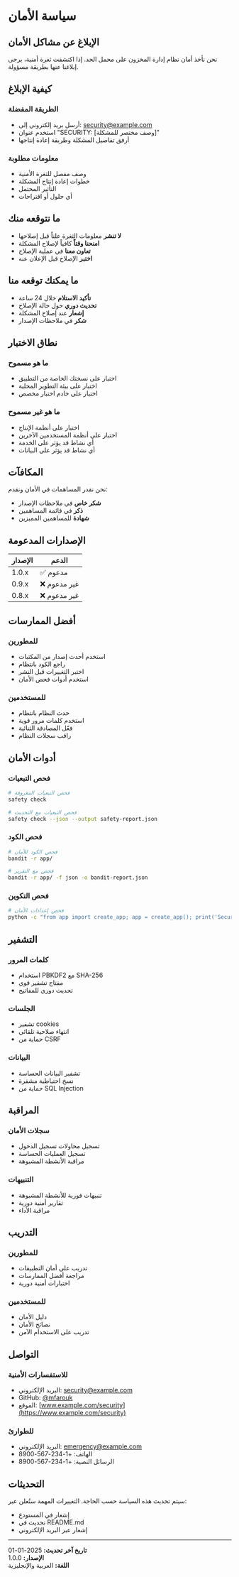 # سياسة الأمان

## الإبلاغ عن مشاكل الأمان

نحن نأخذ أمان نظام إدارة المخزون على محمل الجد. إذا اكتشفت ثغرة أمنية، يرجى إبلاغنا عنها بطريقة مسؤولة.

## كيفية الإبلاغ

### الطريقة المفضلة
- أرسل بريد إلكتروني إلى: security@example.com
- استخدم عنوان "SECURITY: [وصف مختصر للمشكلة]"
- أرفق تفاصيل المشكلة وطريقة إعادة إنتاجها

### معلومات مطلوبة
- وصف مفصل للثغرة الأمنية
- خطوات إعادة إنتاج المشكلة
- التأثير المحتمل
- أي حلول أو اقتراحات

## ما نتوقعه منك

- **لا تنشر** معلومات الثغرة علناً قبل إصلاحها
- **امنحنا وقتاً** كافياً لإصلاح المشكلة
- **تعاون معنا** في عملية الإصلاح
- **اختبر** الإصلاح قبل الإعلان عنه

## ما يمكنك توقعه منا

- **تأكيد الاستلام** خلال 24 ساعة
- **تحديث دوري** حول حالة الإصلاح
- **إشعار** عند إصلاح المشكلة
- **شكر** في ملاحظات الإصدار

## نطاق الاختبار

### ما هو مسموح
- اختبار على نسختك الخاصة من التطبيق
- اختبار على بيئة التطوير المحلية
- اختبار على خادم اختبار مخصص

### ما هو غير مسموح
- اختبار على أنظمة الإنتاج
- اختبار على أنظمة المستخدمين الآخرين
- أي نشاط قد يؤثر على الخدمة
- أي نشاط قد يؤثر على البيانات

## المكافآت

نحن نقدر المساهمات في الأمان ونقدم:
- **شكر خاص** في ملاحظات الإصدار
- **ذكر** في قائمة المساهمين
- **شهادة** للمساهمين المميزين

## الإصدارات المدعومة

| الإصدار | الدعم |
|---------|-------|
| 1.0.x   | ✅ مدعوم |
| 0.9.x   | ❌ غير مدعوم |
| 0.8.x   | ❌ غير مدعوم |

## أفضل الممارسات

### للمطورين
- استخدم أحدث إصدار من المكتبات
- راجع الكود بانتظام
- اختبر التغييرات قبل النشر
- استخدم أدوات فحص الأمان

### للمستخدمين
- حدث النظام بانتظام
- استخدم كلمات مرور قوية
- فعّل المصادقة الثنائية
- راقب سجلات النظام

## أدوات الأمان

### فحص التبعيات
```bash
# فحص التبعيات المعروفة
safety check

# فحص التبعيات مع التحديث
safety check --json --output safety-report.json
```

### فحص الكود
```bash
# فحص الكود للأمان
bandit -r app/

# فحص مع التقرير
bandit -r app/ -f json -o bandit-report.json
```

### فحص التكوين
```bash
# فحص إعدادات الأمان
python -c "from app import create_app; app = create_app(); print('Security check passed')"
```

## التشفير

### كلمات المرور
- استخدام PBKDF2 مع SHA-256
- مفتاح تشفير قوي
- تحديث دوري للمفاتيح

### الجلسات
- تشفير cookies
- انتهاء صلاحية تلقائي
- حماية من CSRF

### البيانات
- تشفير البيانات الحساسة
- نسخ احتياطية مشفرة
- حماية من SQL Injection

## المراقبة

### سجلات الأمان
- تسجيل محاولات تسجيل الدخول
- تسجيل العمليات الحساسة
- مراقبة الأنشطة المشبوهة

### التنبيهات
- تنبيهات فورية للأنشطة المشبوهة
- تقارير أمنية دورية
- مراقبة الأداء

## التدريب

### للمطورين
- تدريب على أمان التطبيقات
- مراجعة أفضل الممارسات
- اختبارات أمنية دورية

### للمستخدمين
- دليل الأمان
- نصائح الأمان
- تدريب على الاستخدام الآمن

## التواصل

### للاستفسارات الأمنية
- البريد الإلكتروني: security@example.com
- GitHub: [@mfarouk](https://github.com/mfarouk)
- الموقع: [www.example.com/security](https://www.example.com/security)

### للطوارئ
- البريد الإلكتروني: emergency@example.com
- الهاتف: +1-234-567-8900
- الرسائل النصية: +1-234-567-8900

## التحديثات

سيتم تحديث هذه السياسة حسب الحاجة. التغييرات المهمة ستُعلن عبر:
- إشعار في المستودع
- تحديث في README.md
- إشعار عبر البريد الإلكتروني

---

**تاريخ آخر تحديث:** 2025-01-01  
**الإصدار:** 1.0.0  
**اللغة:** العربية والإنجليزية
